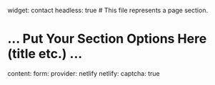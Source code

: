 widget: contact
headless: true  # This file represents a page section.

# ... Put Your Section Options Here (title etc.) ...

content:
  form:
    provider: netlify
    netlify:
      captcha: true